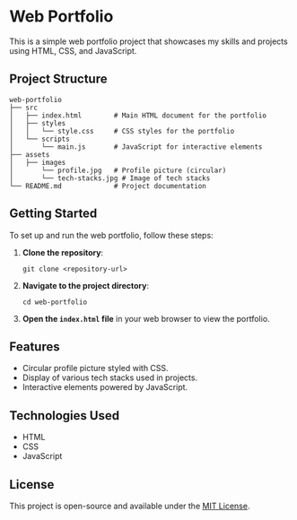 # Web Portfolio

This is a simple web portfolio project that showcases my skills and projects using HTML, CSS, and JavaScript.

## Project Structure

```
web-portfolio
├── src
│   ├── index.html        # Main HTML document for the portfolio
│   ├── styles
│   │   └── style.css     # CSS styles for the portfolio
│   └── scripts
│       └── main.js       # JavaScript for interactive elements
├── assets
│   ├── images
│       └── profile.jpg   # Profile picture (circular)
│       └── tech-stacks.jpg # Image of tech stacks
└── README.md             # Project documentation
```

## Getting Started

To set up and run the web portfolio, follow these steps:

1. **Clone the repository**:
   ```
   git clone <repository-url>
   ```

2. **Navigate to the project directory**:
   ```
   cd web-portfolio
   ```

3. **Open the `index.html` file** in your web browser to view the portfolio.

## Features

- Circular profile picture styled with CSS.
- Display of various tech stacks used in projects.
- Interactive elements powered by JavaScript.

## Technologies Used

- HTML
- CSS
- JavaScript

## License

This project is open-source and available under the [MIT License](LICENSE).